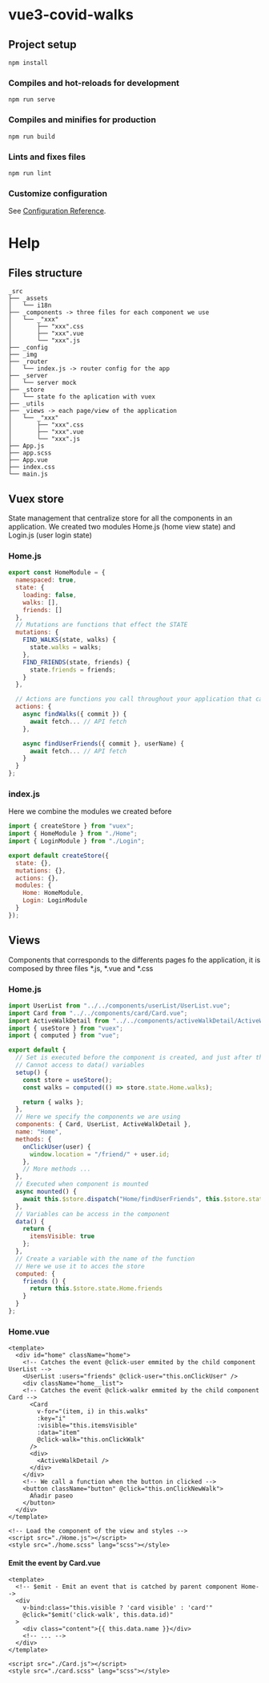 # vue3-covid-walks

## Project setup
```
npm install
```

### Compiles and hot-reloads for development
```
npm run serve
```

### Compiles and minifies for production
```
npm run build
```

### Lints and fixes files
```
npm run lint
```

### Customize configuration
See [Configuration Reference](https://cli.vuejs.org/config/).

# Help

## Files structure

```
_src
├── _assets
│   └── i18n
├── _components -> three files for each component we use
│   └── _"xxx"
│       ├── "xxx".css
│       ├── "xxx".vue
│       └── "xxx".js
├── _config
├── _img
├── _router
│   └── index.js -> router config for the app
├── _server
│   └── server mock
├── _store
│   └── state fo the aplication with vuex
├── _utils
├── _views -> each page/view of the application
│   └── _"xxx"
│       ├── "xxx".css
│       ├── "xxx".vue
│       └── "xxx".js
├── App.js
├── app.scss
├── App.vue
├── index.css
└── main.js
```

## Vuex store

State management that centralize store for all the components in an application. We created two modules Home.js (home view state) and Login.js (user login state)

### Home.js

```javascript
export const HomeModule = {
  namespaced: true,
  state: {
    loading: false,
    walks: [],
    friends: []
  },
  // Mutations are functions that effect the STATE
  mutations: {
    FIND_WALKS(state, walks) {
      state.walks = walks;
    },
    FIND_FRIENDS(state, friends) {
      state.friends = friends;
    }
  },

  // Actions are functions you call throughout your application that call mutations
  actions: {
    async findWalks({ commit }) {
      await fetch... // API fetch
    },

    async findUserFriends({ commit }, userName) {
      await fetch... // API fetch     
    }
  }
};
```

### index.js

Here we combine the modules we created before

```javascript
import { createStore } from "vuex";
import { HomeModule } from "./Home";
import { LoginModule } from "./Login";

export default createStore({
  state: {},
  mutations: {},
  actions: {},
  modules: {
    Home: HomeModule,
    Login: LoginModule
  }
});
```

## Views

Components that corresponds to the differents pages fo the application, it is composed by three files *.js, *.vue and *.css 

### Home.js

```javascript
import UserList from "../../components/userList/UserList.vue";
import Card from "../../components/card/Card.vue";
import ActiveWalkDetail from "../../components/activeWalkDetail/ActiveWalkDetail.vue"
import { useStore } from "vuex";
import { computed } from "vue";

export default {
  // Set is executed before the component is created, and just after the props are resolved
  // Cannot access to data() variables
  setup() {
    const store = useStore();
    const walks = computed(() => store.state.Home.walks);

    return { walks };
  },
  // Here we specify the components we are using
  components: { Card, UserList, ActiveWalkDetail },
  name: "Home",
  methods: {
    onClickUser(user) {
      window.location = "/friend/" + user.id;
    },
    // More methods ...
  },
  // Executed when component is mounted
  async mounted() {
    await this.$store.dispatch("Home/findUserFriends", this.$store.state.Login.userInfo.login);
  },
  // Variables can be access in the component
  data() {
    return {
      itemsVisible: true
    };
  },
  // Create a variable with the name of the function
  // Here we use it to acces the store
  computed: {
    friends () {
      return this.$store.state.Home.friends
    }
  }
};
```

### Home.vue

```vue
<template>
  <div id="home" className="home">
    <!-- Catches the event @click-user emmited by the child component UserList -->
    <UserList :users="friends" @click-user="this.onClickUser" /> 
    <div className="home__list">
    <!-- Catches the event @click-walkr emmited by the child component Card -->
      <Card
        v-for="(item, i) in this.walks"
        :key="i"
        :visible="this.itemsVisible"
        :data="item"
        @click-walk="this.onClickWalk"
      />
      <div>
        <ActiveWalkDetail />
      </div>
    </div>
    <!-- We call a function when the button in clicked -->
    <button className="button" @click="this.onClickNewWalk">
      Añadir paseo
    </button>
  </div>
</template>

<!-- Load the component of the view and styles -->
<script src="./Home.js"></script>
<style src="./home.scss" lang="scss"></style>
```

#### Emit the event by Card.vue

``` vue
<template>
  <!-- $emit - Emit an event that is catched by parent component Home-->
  <div
    v-bind:class="this.visible ? 'card visible' : 'card'"
    @click="$emit('click-walk', this.data.id)"
  >
    <div class="content">{{ this.data.name }}</div>
    <!-- ... -->
  </div>
</template>

<script src="./Card.js"></script>
<style src="./card.scss" lang="scss"></style>
```
